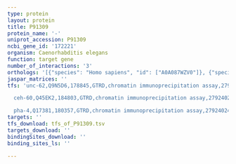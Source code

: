 ```yaml
---
type: protein
layout: protein
title: P91309
protein_name: '-'
uniprot_accession: P91309
ncbi_gene_id: '172221'
organism: Caenorhabditis elegans
function: target gene
number_of_interactions: '3'
orthologs: '[{"species": "Homo sapiens", "id": ["A0A087WZV0"]}, {"species": "Mus musculus", "id": ["<a href=\"/protein/q6zqb6\">Q6ZQB6</a>"]}, {"species": "Drosophila melanogaster", "id": ["X2JGE9"]}, {"species": "Danio rerio", "id": ["E9QG38", "X1WGR2", "<a href=\"/protein/e7ffn5\">E7FFN5</a>"]}, {"species": "Saccharomyces cerevisiae", "id": ["<a href=\"/protein/q06685\">Q06685</a>"]}]'
jaspar_matrices: ''
tfs: 'unc-62,Q9N5D6,178845,GTRD,chromatin immunoprecipitation assay,27924024%5Buid%5D,No

  ceh-60,Q45EK2,184803,GTRD,chromatin immunoprecipitation assay,27924024%5Buid%5D,No

  pha-4,Q17381,180357,GTRD,chromatin immunoprecipitation assay,27924024%5Buid%5D,No'
targets: ''
tfs_download: tfs_of_P91309.tsv
targets_download: ''
bindingSites_download: ''
binding_sites_ls: ''

---
```


